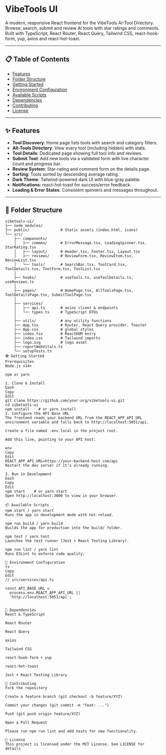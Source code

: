 # VibeTools UI

A modern, responsive React frontend for the VibeTools AI-Tool Directory. Browse, search, submit and review AI tools with star ratings and comments. Built with TypeScript, React Router, React Query, Tailwind CSS, react-hook-form, yup, axios and react-hot-toast.

---

## 📋 Table of Contents

- [Features](#-features)  
- [Folder Structure](#-folder-structure)  
- [Getting Started](#-getting-started)  
- [Environment Configuration](#-environment-configuration)  
- [Available Scripts](#-available-scripts)  
- [Dependencies](#-dependencies)  
- [Contributing](#-contributing)  
- [License](#-license)  

---

## ✨ Features

- **Tool Discovery**: Home page lists tools with search and category filters.  
- **All-Tools Directory**: View every tool (including hidden) with stats.  
- **Tool Details**: Dedicated page showing full tool info and reviews.  
- **Submit Tool**: Add new tools via a validated form with live character count and progress bar.  
- **Review System**: Star-rating and comment form on the details page.  
- **Sorting**: Tools sorted by descending average rating.  
- **Dark Theme**: Tailwind-powered dark UI with blue-gray palette.  
- **Notifications**: react-hot-toast for success/error feedback.  
- **Loading & Error States**: Consistent spinners and messages throughout.

---

## 📂 Folder Structure

```text
vibetools-ui/
├── node_modules/
├── public/              # Static assets (index.html, icons)
└── src/
    ├── components/
    │   ├── common/      # ErrorMessage.tsx, LoadingSpinner.tsx, StarRating.tsx
    │   ├── layout/      # Header.tsx, Footer.tsx, Layout.tsx
    │   ├── reviews/     # ReviewForm.tsx, ReviewItem.tsx, ReviewList.tsx
    │   └── tools/       # SearchBar.tsx, ToolCard.tsx, ToolDetails.tsx, ToolForm.tsx, ToolList.tsx
    │
    ├── hooks/           # useTools.ts, useToolDetails.ts, useReviews.ts
    │
    ├── pages/           # HomePage.tsx, AllToolsPage.tsx, ToolDetailsPage.tsx, SubmitToolPage.tsx
    │
    ├── services/
    │   ├── api.ts       # axios client & endpoints
    │   └── types.ts     # TypeScript DTOs
    │
    ├── utils/           # any utility functions
    ├── App.tsx          # Router, React Query provider, Toaster
    ├── App.css          # global styles
    ├── index.tsx        # ReactDOM entry
    ├── index.css        # Tailwind imports
    ├── logo.svg         # logo asset
    ├── reportWebVitals.ts
    └── setupTests.ts
🛠️ Getting Started
Prerequisites
Node.js v14+

npm or yarn

1. Clone & Install
bash
Copy
Edit
git clone https://github.com/your-org/vibetools-ui.git
cd vibetools-ui
npm install    # or yarn install
2. Configure the API Base URL
The frontend reads your backend URL from the REACT_APP_API_URL environment variable and falls back to http://localhost:5051/api.

Create a file named .env.local in the project root.

Add this line, pointing to your API host:

env
Copy
Edit
REACT_APP_API_URL=https://your-backend-host.com/api
Restart the dev server if it’s already running.

3. Run in Development
bash
Copy
Edit
npm start    # or yarn start
Open http://localhost:3000 to view in your browser.

📦 Available Scripts
npm start / yarn start
Runs the app in development mode with hot-reload.

npm run build / yarn build
Builds the app for production into the build/ folder.

npm test / yarn test
Launches the test runner (Jest + React Testing Library).

npm run lint / yarn lint
Runs ESLint to enforce code quality.

🔗 Environment Configuration
ts
Copy
Edit
// src/services/api.ts

const API_BASE_URL =
  process.env.REACT_APP_API_URL ||
  'http://localhost:5051/api';


🧩 Dependencies
React & TypeScript

React Router

React Query

axios

Tailwind CSS

react-hook-form + yup

react-hot-toast

Jest + React Testing Library

🤝 Contributing
Fork the repository

Create a feature branch (git checkout -b feature/XYZ)

Commit your changes (git commit -m "feat: ...")

Push (git push origin feature/XYZ)

Open a Pull Request

Please run npm run lint and add tests for new functionality.

📜 License
This project is licensed under the MIT License. See LICENSE for details
